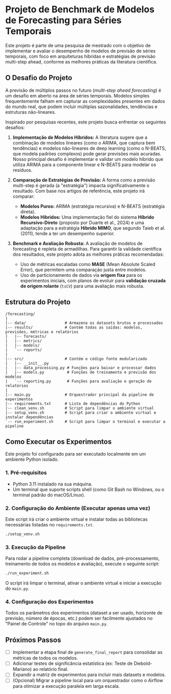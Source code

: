 # Projeto de Benchmark de Modelos de Forecasting para Séries Temporais

Este projeto é parte de uma pesquisa de mestrado com o objetivo de implementar e avaliar o desempenho de modelos de previsão de séries temporais, com foco em arquiteturas híbridas e estratégias de previsão multi-step ahead, conforme as melhores práticas da literatura científica.

## O Desafio do Projeto

A previsão de múltiplos passos no futuro (*multi-step ahead forecasting*) é um desafio em aberto na área de séries temporais. Modelos simples frequentemente falham em capturar as complexidades presentes em dados do mundo real, que podem incluir múltiplas sazonalidades, tendências e estruturas não-lineares.

Inspirado por pesquisas recentes, este projeto busca enfrentar os seguintes desafios:

1.  **Implementação de Modelos Híbridos:** A literatura sugere que a combinação de modelos lineares (como o ARIMA, que captura bem tendências) e modelos não-lineares de deep learning (como o N-BEATS, que modela padrões complexos) pode gerar previsões mais acuradas. Nosso principal desafio é implementar e validar um modelo híbrido que utiliza ARIMA para a componente linear e N-BEATS para modelar os resíduos.

2.  **Comparação de Estratégias de Previsão:** A forma como a previsão multi-step é gerada (a "estratégia") impacta significativamente o resultado. Com base nos artigos de referência, este projeto irá comparar:
    * **Modelos Puros:** ARIMA (estratégia recursiva) e N-BEATS (estratégia direta).
    * **Modelos Híbridos:** Uma implementação fiel do sistema **Híbrido Recursivo-Direto** (proposto por Duarte et al., 2024) e uma adaptação para a estratégia **Híbrido MIMO**, que segundo Taieb et al. (2011), tende a ter um desempenho superior.

3.  **Benchmark e Avaliação Robusta:** A avaliação de modelos de forecasting é repleta de armadilhas. Para garantir la validade científica dos resultados, este projeto adota as melhores práticas recomendadas:
    * Uso de métricas escaladas como **MASE** (Mean Absolute Scaled Error), que permitem uma comparação justa entre modelos.
    * Uso de particionamento de dados via **origem fixa** para os experimentos iniciais, com planos de evoluir para **validação cruzada de origem rolante** (`tsCV`) para uma avaliação mais robusta.

## Estrutura do Projeto

```
/forecasting/
|
|-- data/                 # Armazena os datasets brutos e processados
|-- results/              # Contém todas as saídas: modelos, previsões, métricas e relatórios
|   |-- forecasts/
|   |-- metrics/
|   |-- models/
|   `-- reports/
|
|-- src/                  # Contém o código fonte modularizado
|   |-- __init__.py
|   |-- data_processing.py # Funções para baixar e processar dados
|   |-- models.py          # Funções de treinamento e previsão dos modelos
|   `-- reporting.py       # Funções para avaliação e geração de relatórios
|
|-- main.py               # Orquestrador principal da pipeline de experimentos
|-- requirements.txt      # Lista de dependências do Python
|-- clean_venv.sh         # Script para limpar o ambiente virtual
|-- setup_venv.sh         # Script para criar o ambiente virtual e instalar dependências
`-- run_experiment.sh     # Script para limpar o terminal e executar a pipeline
```

## Como Executar os Experimentos

Este projeto foi configurado para ser executado localmente em um ambiente Python isolado.

### 1. Pré-requisitos
* Python 3.11 instalado na sua máquina.
* Um terminal que suporte scripts shell (como Git Bash no Windows, ou o terminal padrão do macOS/Linux).

### 2. Configuração do Ambiente (Executar apenas uma vez)
Este script irá criar o ambiente virtual e instalar todas as bibliotecas necessárias listadas no `requirements.txt`.

```bash
./setup_venv.sh
```

### 3. Execução da Pipeline
Para rodar a pipeline completa (download de dados, pré-processamento, treinamento de todos os modelos e avaliação), execute o seguinte script:

```bash
./run_experiment.sh
```
O script irá limpar o terminal, ativar o ambiente virtual e iniciar a execução do `main.py`.

### 4. Configuração dos Experimentos
Todos os parâmetros dos experimentos (dataset a ser usado, horizonte de previsão, número de épocas, etc.) podem ser facilmente ajustados no "Painel de Controle" no topo do arquivo `main.py`.

## Próximos Passos
- [ ] Implementar a etapa final de `generate_final_report` para consolidar as métricas de todos os modelos.
- [ ] Adicionar testes de significância estatística (ex: Teste de Diebold-Mariano) ao relatório final.
- [ ] Expandir a matriz de experimentos para incluir mais datasets e modelos.
- [ ] (Opcional) Migrar a pipeline local para um orquestrador como o Airflow para otimizar a execução paralela em larga escala.